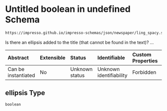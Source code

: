 # Untitled boolean in undefined Schema

```txt
https://impresso.github.io/impresso-schemas/json/newspaper/ling_spacy.schema.json#/properties/title_status/properties/ellipsis
```

Is there an ellipsis added to the title (that cannot be found in the text)? ...

| Abstract            | Extensible | Status         | Identifiable            | Custom Properties | Additional Properties | Access Restrictions | Defined In                                                                         |
| :------------------ | :--------- | :------------- | :---------------------- | :---------------- | :-------------------- | :------------------ | :--------------------------------------------------------------------------------- |
| Can be instantiated | No         | Unknown status | Unknown identifiability | Forbidden         | Allowed               | none                | [lingproc.v2.schema.json\*](../out/lingproc.v2.schema.json "open original schema") |

## ellipsis Type

`boolean`

